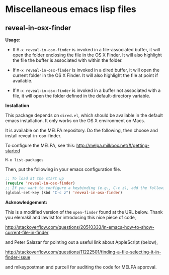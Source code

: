 Miscellaneous emacs lisp files
=====

reveal-in-osx-finder
-----

**Usage:**

- If ```M-x reveal-in-osx-finder``` is invoked in a file-associated buffer, it will open the folder enclosing the file in the OS X Finder. It will also highlight the file the buffer is associated with within the folder.

- If ```M-x reveal-in-osx-finder``` is invoked in a dired buffer, it will open the current folder in the OS X Finder. It will also highlight the file at point if available.

- If ```M-x reveal-in-osx-finder``` is invoked in a buffer not associated with a file, it will open the folder defined in the default-directory variable.


**Installation**

This package depends on ```dired.el```, which should be available in the default emacs installation. It only works on the OS X environment on Macs.

It is available on the MELPA repository. Do the following, then choose and install reveal-in-osx-finder.

To configure the MELPA, see this: http://melpa.milkbox.net/#/getting-started

```
M-x list-packages
```

Then, put the following in your emacs configuration file.

```lisp
;; To load at the start up
(require 'reveal-in-osx-finder)
;; If you want to configure a keybinding (e.g., C-c z), add the following
(global-set-key (kbd "C-c z") 'reveal-in-osx-finder)
```

**Acknowledgement:**

This is a modified version of the ```open-finder``` found at the URL below. Thank you elemakil and lawlist for introducing this nice piece of code,

http://stackoverflow.com/questions/20510333/in-emacs-how-to-show-current-file-in-finder

and Peter Salazar for pointing out a useful link about AppleScript (below),

http://stackoverflow.com/questions/11222501/finding-a-file-selecting-it-in-finder-issue

and mikeypostman and purcell for auditing the code for MELPA approval.
